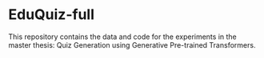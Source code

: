 # EduQuiz-full
This repository contains the data and code for the experiments in the master thesis: Quiz Generation using Generative Pre-trained Transformers.
